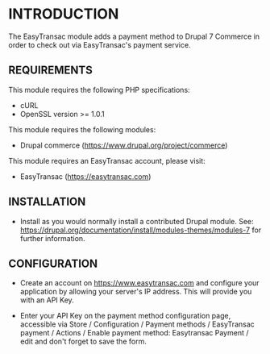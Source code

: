 # INTRODUCTION

The EasyTransac module adds a payment method to Drupal 7 Commerce in order to
check out via EasyTransac's payment service.

## REQUIREMENTS

This module requires the following PHP specifications:

* cURL
* OpenSSL version >= 1.0.1

This module requires the following modules:

* Drupal commerce (https://www.drupal.org/project/commerce)

This module requires an EasyTransac account, please visit:

* EasyTransac (https://easytransac.com)

## INSTALLATION

* Install as you would normally install a contributed Drupal module. See: https://drupal.org/documentation/install/modules-themes/modules-7 for further information.


## CONFIGURATION

* Create an account on https://www.easytransac.com and configure your application by allowing your server's IP address. This will provide you with an API Key.

* Enter your API Key on the payment method configuration page, accessible via Store / Configuration / Payment methods / EasyTransac payment / Actions / Enable payment method: Easytransac Payment / edit and don't forget to save the form.